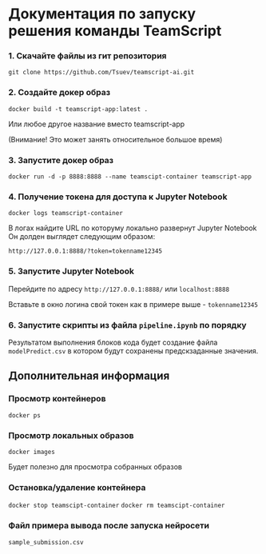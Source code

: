 # Документация по запуску решения команды TeamScript

### 1. Скачайте файлы из гит репозитория

`git clone https://github.com/Tsuev/teamscript-ai.git`

### 2. Создайте докер образ

`docker build -t teamscript-app:latest .` 

Или любое другое название вместо teamscript-app

(Внимание! Это может занять относительное большое время)

### 3. Запустите докер образ

`docker run -d -p 8888:8888 --name teamscipt-container teamscript-app`

### 4. Получение токена для доступа к Jupyter Notebook

`docker logs teamscript-container`

В логах найдите URL по которуму локально развернут Jupyter Notebook
Он долден выглядет следующим образом:

`http://127.0.0.1:8888/?token=tokenname12345`

### 5. Запустите Jupyter Notebook

Перейдите по адресу `http://127.0.0.1:8888/` или `localhost:8888`

Вставьте в окно логина свой токен как в примере выше - `tokenname12345`


### 6. Запустите скрипты из файла `pipeline.ipynb` по порядку

Результатом выполнения блоков кода будет создание файла `modelPredict.csv` в котором будут сохранены предскзаданные значения.


## Дополнительная информация 

### Просмотр контейнеров

`docker ps`

### Просмотр локальных образов

`docker images`

Будет полезно для просмотра собранных образов

### Остановка/удаление контейнера

`docker stop teamscipt-container`
`docker rm teamscipt-container`

### Файл примера вывода после запуска нейросети

`sample_submission.csv`